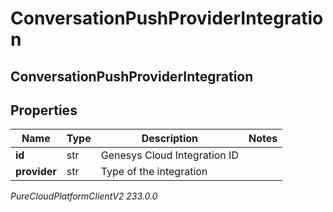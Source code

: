 # ConversationPushProviderIntegration

## ConversationPushProviderIntegration

## Properties

|Name | Type | Description | Notes|
|------------ | ------------- | ------------- | -------------|
| **id** | str | Genesys Cloud Integration ID | |
| **provider** | str | Type of the integration | |



_PureCloudPlatformClientV2 233.0.0_
